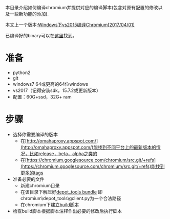 本目录介绍如何编译chromium并提供对应的编译脚本(包含对原有配置的修改以及一些新功能的添加).

本文上一个版本:[Windows下vs2015编译Chromium[2017/04/01]](https://blog.csdn.net/baihacker/article/details/68948978)

已编译好的binary可以在[这里](http://pan.baidu.com/share/link?shareid=288371&uk=2684621311#path=%252F%25E8%25BD%25AF%25E4%25BB%25B6%25E5%25BC%2580%25E5%258F%2591%25E8%25B5%2584%25E6%2596%2599%252Fchrome%252Fbin)找到。

准备
===
* python2
* git
* windows7 64或更高的64位windows
* vs2017（记得安装sdk，15.7.2或更新版本）
* 配置：60G+ssd，32G+ ram

步骤
===
 * 选择你需要编译的版本
   * 在[http://omahaproxy.appspot.com/](http://omahaproxy.appspot.com/)能找到不同平台上的最新版本的情况，比如release，beta，alpha之类的
   * 在[https://chromium.googlesource.com/chromium/src.git/+refs](https://chromium.googlesource.com/chromium/src.git/+refs)能找到更多的tags
 * 准备必要的文件
   * 新建chromium目录
   * 在该目录下解压好[depot_tools bundle](https://storage.googleapis.com/chrome-infra/depot_tools.zip) 即chromium\depot_tools\gclient.py为一个合法路径
   * 在chromium下建立[build脚本](https://github.com/baihacker/main/blob/master/chromium/build_66.0.3359.181.bat)
 * 检查build脚本根据脚本注释作出必要的修改后执行脚本
